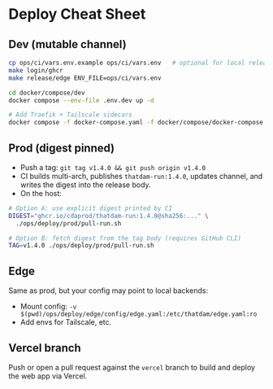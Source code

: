 # Deploy Cheat Sheet

## Dev (mutable channel)
```bash
cp ops/ci/vars.env.example ops/ci/vars.env   # optional for local release
make login/ghcr
make release/edge ENV_FILE=ops/ci/vars.env

cd docker/compose/dev
docker compose --env-file .env.dev up -d

# Add Traefik + Tailscale sidecars
docker compose -f docker-compose.yaml -f docker/compose/docker-compose.traefik.yaml up -d traefik tailscale
```

## Prod (digest pinned)
- Push a tag: `git tag v1.4.0 && git push origin v1.4.0`
- CI builds multi-arch, publishes `thatdam-run:1.4.0`, updates channel, and writes the digest into the release body.
- On the host:

```bash
# Option A: use explicit digest printed by CI
DIGEST="ghcr.io/cdaprod/thatdam-run:1.4.0@sha256:..." \
  ./ops/deploy/prod/pull-run.sh

# Option B: fetch digest from the tag body (requires GitHub CLI)
TAG=v1.4.0 ./ops/deploy/prod/pull-run.sh
```

## Edge
Same as prod, but your config may point to local backends:
- Mount config: `-v $(pwd)/ops/deploy/edge/config/edge.yaml:/etc/thatdam/edge.yaml:ro`
- Add envs for Tailscale, etc.

## Vercel branch
Push or open a pull request against the `vercel` branch to build and deploy the web app via Vercel.
